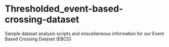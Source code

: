 # Thresholded_event-based-crossing-dataset
Sample dataset analysis scripts and miscellaneous information for our Event Based Crossing Dataset (EBCD)
